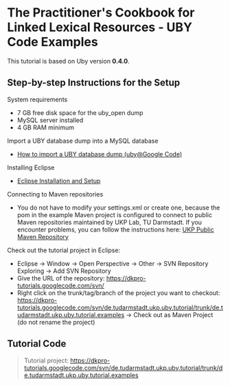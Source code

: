 # The Practitioner's Cookbook for Linked Lexical Resources - UBY Code Examples #

This tutorial is based on Uby version **0.4.0**.

## Step-by-step Instructions for the Setup ##

System requirements
  * 7 GB free disk space for the uby\_open dump
  * MySQL server installed
  * 4 GB RAM minimum

Import a UBY database dump into a MySQL database
  * [How to import a UBY database dump (uby@Google Code)](http://code.google.com/p/uby/wiki/DbImportTutorial)

Installing Eclipse
  * [Eclipse Installation and Setup](EclipseInstallationAndSetup.md)

Connecting to Maven repositories
  * You do not have to modify your settings.xml or create one, because the pom in the example Maven project is configured to connect to public Maven repositories maintained by UKP Lab, TU Darmstadt. If you encounter problems, you can follow the instructions here: [UKP Public Maven Repository](http://code.google.com/p/dkpro-core-asl/wiki/UkpMavenRepository)


Check out the tutorial project in Eclipse:
  * Eclipse -> Window -> Open Perspective -> Other -> SVN Repository Exploring -> Add SVN Repository
  * Give the URL of the repository: https://dkpro-tutorials.googlecode.com/svn/
  * Right click on the trunk/tag/branch of the project you want to checkout: https://dkpro-tutorials.googlecode.com/svn/de.tudarmstadt.ukp.uby.tutorial/trunk/de.tudarmstadt.ukp.uby.tutorial.examples -> Check out as Maven Project (do not rename the project)

## Tutorial Code ##
> Tutorial project: https://dkpro-tutorials.googlecode.com/svn/de.tudarmstadt.ukp.uby.tutorial/trunk/de.tudarmstadt.ukp.uby.tutorial.examples
